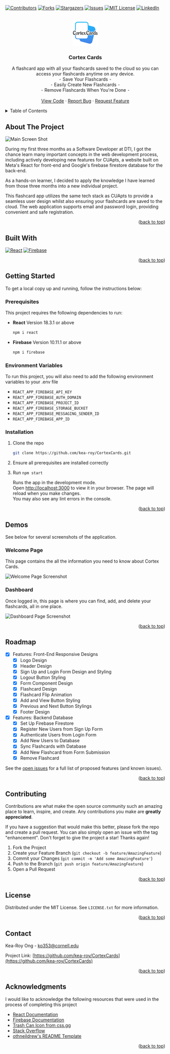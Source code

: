 <a name="readme-top"></a>

<!-- PROJECT SHIELDS -->
[![Contributors][contributors-shield]][contributors-url]
[![Forks][forks-shield]][forks-url]
[![Stargazers][stars-shield]][stars-url]
[![Issues][issues-shield]][issues-url]
[![MIT License][license-shield]][license-url]
[![LinkedIn][linkedin-shield]][linkedin-url]



<!-- PROJECT LOGO -->
<br />
<div align="center">
  <a href="https://github.com/kea-roy/CortexCards">
    <img src="https://github.com/kea-roy/CortexCards/blob/main/src/logo.png" alt="Logo" width="80" height="80">
  </a>

<!-- PROJECT TITLE AND DESCRIPTION -->
<h3 align="center">Cortex Cards</h3>

  <p align="center">
  A flashcard app with all your flashcards saved to the cloud so you can access your flashcards anytime on any device.
    <br />
    ⁃ Save Your Flashcards ⁃
    <br />
    ⁃ Easily Create New Flashcards ⁃
    <br />
    ⁃ Remove Flashcards When You're Done ⁃
	<br />
    <br />
    <a href="https://github.com/kea-roy/CortexCards/tree/main/src">View Code</a>
    ·
    <a href="https://github.com/kea-roy/CortexCards/issues">Report Bug</a>
    ·
    <a href="https://github.com/kea-roy/CortexCards/issues">Request Feature</a>
  </p>
</div>



<!-- TABLE OF CONTENTS -->
<details>
  <summary>Table of Contents</summary>
  <ol>
    <li>
      <a href="#about-the-project">About The Project</a>
      <ul>
        <li><a href="#built-with">Built With</a></li>
      </ul>
    </li>
    <li>
      <a href="#getting-started">Getting Started</a>
      <ul>
        <li><a href="#prerequisites">Prerequisites</a></li>
        <li><a href="#installation">Installation</a></li>
      </ul>
    </li>
    <li><a href="#demos">Demos</a></li>
    <li><a href="#roadmap">Roadmap</a></li>
    <li><a href="#contributing">Contributing</a></li>
    <li><a href="#license">License</a></li>
    <li><a href="#contact">Contact</a></li>
    <li><a href="#acknowledgments">Acknowledgments</a></li>
  </ol>
</details>



<!-- ABOUT THE PROJECT -->
## About The Project

![Main Screen Shot][product-screenshot]

During my first three months as a Software Developer at DTI, I got the chance learn many important concepts in the web development process, including actively developing new features for CUApts, a website built on Meta's React for front-end and Google's firebase firestore database for the back-end.

As a hands-on learner, I decided to apply the knowledge I have learned from those three months into a new individual project. 

This flashcard app utilizes the same tech stack as CUApts to provide a seamless user design whilst also ensuring your flashcards are saved to the cloud. The web application supports email and password login, providing convenient and safe registration.

<p align="right">(<a href="#readme-top">back to top</a>)</p>



## Built With

<!--* [![Next][Next.js]][Next-url]-->
[![React][React.js]][React-url]
[![Firebase][Firebase.google.com]][Firebase-url]
<!--* [![Vue][Vue.js]][Vue-url]-->
<!--* [![Angular][Angular.io]][Angular-url]-->
<!--* [![Svelte][Svelte.dev]][Svelte-url]-->
<!--* [![Laravel][Laravel.com]][Laravel-url]-->
<!--* [![Bootstrap][Bootstrap.com]][Bootstrap-url]-->
<!--* [![JQuery][JQuery.com]][JQuery-url]-->
<!--* [![Python][Python]][Python-url]-->
<!--*[![Python][Python]][Python-url]-->

<p align="right">(<a href="#readme-top">back to top</a>)</p>



<!-- GETTING STARTED -->
## Getting Started

To get a local copy up and running, follow the instructions below:

### Prerequisites

This project requires the following dependencies to run:
* **React**
Version 18.3.1 or above
	 ```sh
	npm i react
	```
* **Firebase**
Version 10.11.1 or above
  ```sh
  npm i firebase
  ```

### Environment Variables

To run this project, you will also need to add the following environment variables to your .env file

- `REACT_APP_FIREBASE_API_KEY`
- `REACT_APP_FIREBASE_AUTH_DOMAIN`
- `REACT_APP_FIREBASE_PROJECT_ID`
- `REACT_APP_FIREBASE_STORAGE_BUCKET`
- `REACT_APP_FIREBASE_MESSAGING_SENDER_ID`
- `REACT_APP_FIREBASE_APP_ID`

### Installation

1. Clone the repo
   ```sh
   git clone https://github.com/kea-roy/CortexCards.git
   ```
2. Ensure all prerequisites are installed correctly
3. Run ```npm start```

	Runs the app in the development mode.\
	Open [http://localhost:3000](http://localhost:3000) to view it in your browser.
	The page will reload when you make changes.\
	You may also see any lint errors in the console.

<p align="right">(<a href="#readme-top">back to top</a>)</p>



<!-- USAGE EXAMPLES -->
## Demos

See below for several screenshots of the application.

### Welcome Page
This page contains the all the information you need to know about Cortex Cards.

![Welcome Page Screenshot]()

### Dashboard
Once logged in, this page is where you can find, add, and delete your flashcards, all in one place.

![Dashboard Page Screenshot]()

<p align="right">(<a href="#readme-top">back to top</a>)</p>



<!-- ROADMAP -->
## Roadmap

- [x] Features: Front-End Responsive Designs
	- [x] Logo Design
    - [x] Header Design
    - [x] Sign Up and Login Form Design and Styling
    - [x] Logout Button Styling
    - [x] Form Component Design
    - [x] Flashcard Design
    - [x] Flashcard Flip Animation
    - [x] Add and View Button Styling
    - [x] Previous and Next Button Stylings
    - [x] Footer Design
- [x] Features: Backend Database
	- [x] Set Up Firebase Firestore
	- [x] Register New Users from Sign Up Form
	- [x] Authenticate Users from Login Form
	- [x] Add New Users to Database
	- [x] Sync Flashcards with Database
	- [x] Add New Flashcard from Form Submission
	- [x] Remove Flashcard

See the [open issues](https://github.com/kea-roy/CortexCards/issues) for a full list of proposed features (and known issues).

<p align="right">(<a href="#readme-top">back to top</a>)</p>



<!-- CONTRIBUTING -->
## Contributing

Contributions are what make the open source community such an amazing place to learn, inspire, and create. Any contributions you make are **greatly appreciated**.

If you have a suggestion that would make this better, please fork the repo and create a pull request. You can also simply open an issue with the tag "enhancement".
Don't forget to give the project a star! Thanks again!

1. Fork the Project
2. Create your Feature Branch (`git checkout -b feature/AmazingFeature`)
3. Commit your Changes (`git commit -m 'Add some AmazingFeature'`)
4. Push to the Branch (`git push origin feature/AmazingFeature`)
5. Open a Pull Request

<p align="right">(<a href="#readme-top">back to top</a>)</p>



<!-- LICENSE -->
## License

Distributed under the MIT License. See `LICENSE.txt` for more information.

<p align="right">(<a href="#readme-top">back to top</a>)</p>



<!-- CONTACT -->
## Contact

Kea-Roy Ong - ko353@cornell.edu

Project Link: [https://github.com/kea-roy/CortexCards](https://github.com/kea-roy/CortexCards)

<p align="right">(<a href="#readme-top">back to top</a>)</p>



<!-- ACKNOWLEDGMENTS -->
## Acknowledgments

I would like to acknowledge the following resources that were used in the process of completing this project

* [React Documentation](https://react.dev/reference/react)
* [Firebase Documentation](https://firebase.google.com/docs)
* [Trash Can Icon from css.gg](https://css.gg/app)
* [Stack Overflow
](https://stackoverflow.com)
* [othneildrew's README Template](https://github.com/othneildrew/Best-README-Template)


<p align="right">(<a href="#readme-top">back to top</a>)</p>



<!-- MARKDOWN LINKS & IMAGES -->
<!-- https://www.markdownguide.org/basic-syntax/#reference-style-links -->
[contributors-shield]: https://img.shields.io/github/contributors/kea-roy/CortexCards.svg?style=for-the-badge
[contributors-url]: https://github.com/kea-roy/CortexCards/graphs/contributors
[forks-shield]: https://img.shields.io/github/forks/kea-roy/CortexCards.svg?style=for-the-badge
[forks-url]: https://github.com/kea-roy/CortexCards/network/members
[stars-shield]: https://img.shields.io/github/stars/kea-roy/CortexCards.svg?style=for-the-badge
[stars-url]: https://github.com/kea-roy/CortexCards/stargazers
[issues-shield]: https://img.shields.io/github/issues/kea-roy/CortexCards.svg?style=for-the-badge
[issues-url]: https://github.com/kea-roy/CortexCards/issues
[license-shield]: https://img.shields.io/github/license/kea-roy/CortexCards.svg?style=for-the-badge
[license-url]: https://github.com/kea-roy/CortexCards/blob/master/LICENSE.txt
[linkedin-shield]: https://img.shields.io/badge/-LinkedIn-black.svg?style=for-the-badge&logo=linkedin&colorB=555
[linkedin-url]: https://linkedin.com/in/kea-roy
[product-screenshot]: images/mainscreenshot.png
[Next.js]: https://img.shields.io/badge/next.js-000000?style=for-the-badge&logo=nextdotjs&logoColor=white
[Next-url]: https://nextjs.org/
[Python]: https://img.shields.io/badge/Python-3776AB?style=for-the-badge&logo=python&logoColor=white
[Python-url]: https://www.python.org/
[React.js]: https://img.shields.io/badge/React-20232A?style=for-the-badge&logo=react&logoColor=61DAFB
[React-url]: https://reactjs.org/
[Vue.js]: https://img.shields.io/badge/Vue.js-35495E?style=for-the-badge&logo=vuedotjs&logoColor=4FC08D
[Vue-url]: https://vuejs.org/
[Angular.io]: https://img.shields.io/badge/Angular-DD0031?style=for-the-badge&logo=angular&logoColor=white
[Angular-url]: https://angular.io/
[Svelte.dev]: https://img.shields.io/badge/Svelte-4A4A55?style=for-the-badge&logo=svelte&logoColor=FF3E00
[Svelte-url]: https://svelte.dev/
[Laravel.com]: https://img.shields.io/badge/Laravel-FF2D20?style=for-the-badge&logo=laravel&logoColor=white
[Laravel-url]: https://laravel.com
[Bootstrap.com]: https://img.shields.io/badge/Bootstrap-563D7C?style=for-the-badge&logo=bootstrap&logoColor=white
[Bootstrap-url]: https://getbootstrap.com
[JQuery.com]: https://img.shields.io/badge/jQuery-0769AD?style=for-the-badge&logo=jquery&logoColor=white
[JQuery-url]: https://jquery.com 
[Firebase.google.com]: https://img.shields.io/badge/Firebase-039BE5?style=for-the-badge&logo=Firebase&logoColor=white`
[Firebase-url]: https://firebase.google.com/
